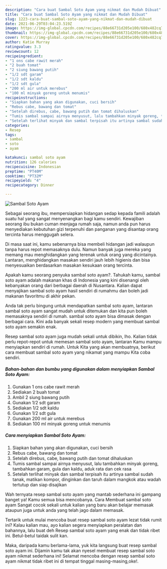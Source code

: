 ```yaml
---
description: "Cara buat Sambal Soto Ayam yang nikmat dan Mudah Dibuat"
title: "Cara buat Sambal Soto Ayam yang nikmat dan Mudah Dibuat"
slug: 1223-cara-buat-sambal-soto-ayam-yang-nikmat-dan-mudah-dibuat
date: 2021-06-29T03:04:23.519Z
image: https://img-global.cpcdn.com/recipes/88e66731d205e100/680x482cq70/sambal-soto-ayam-foto-resep-utama.jpg
thumbnail: https://img-global.cpcdn.com/recipes/88e66731d205e100/680x482cq70/sambal-soto-ayam-foto-resep-utama.jpg
cover: https://img-global.cpcdn.com/recipes/88e66731d205e100/680x482cq70/sambal-soto-ayam-foto-resep-utama.jpg
author: Katie Murray
ratingvalue: 3.3
reviewcount: 12
recipeingredient:
- "1 ons cabe rawit merah"
- "2 buah tomat"
- "2 siung bawang putih"
- "1/2 sdt garam"
- "1/2 sdt kaldu"
- "1/2 sdt gula"
- "200 ml air untuk merebus"
- "100 ml minyak goreng untuk menumis"
recipeinstructions:
- "Siapkan bahan yang akan digunakan, cuci bersih"
- "Rebus cabe, bawang dan tomat"
- "Setelah direbus, cabe, bawang putih dan tomat dihaluskan"
- "Tumis sambal sampai airnya menyusut, lalu tambahkan minyak goreng, tambahkan garam, gula dan kaldu, aduk rata dan cek rasa"
- "Setelah terlihat minyak dan sambal terpisah itu artinya sambal sudah tanak, matikan kompor, dinginkan dan taruh dalam mangkok atau wadah tertutup dan siap disajikan"
categories:
- Resep
tags:
- sambal
- soto
- ayam

katakunci: sambal soto ayam 
nutrition: 126 calories
recipecuisine: Indonesian
preptime: "PT40M"
cooktime: "PT32M"
recipeyield: "4"
recipecategory: Dinner

---
```



![Sambal Soto Ayam](https://img-global.cpcdn.com/recipes/88e66731d205e100/680x482cq70/sambal-soto-ayam-foto-resep-utama.jpg)

Sebagai seorang ibu, mempersiapkan hidangan sedap kepada famili adalah suatu hal yang sangat menyenangkan bagi kamu sendiri. Kewajiban seorang ibu bukan cuman menjaga rumah saja, namun anda pun harus menyediakan kebutuhan gizi terpenuhi dan panganan yang disantap orang tercinta harus menggugah selera.

Di masa  saat ini, kamu sebenarnya bisa membeli hidangan jadi walaupun tanpa harus repot memasaknya dulu. Namun banyak juga mereka yang memang mau menghidangkan yang terenak untuk orang yang dicintainya. Lantaran, menghidangkan masakan sendiri jauh lebih higienis dan bisa menyesuaikan berdasarkan masakan kesukaan orang tercinta. 



Apakah kamu seorang penyuka sambal soto ayam?. Tahukah kamu, sambal soto ayam adalah makanan khas di Indonesia yang kini disenangi oleh kebanyakan orang dari berbagai daerah di Nusantara. Kalian dapat menyajikan sambal soto ayam hasil sendiri di rumahmu dan boleh jadi makanan favoritmu di akhir pekan.

Anda tak perlu bingung untuk mendapatkan sambal soto ayam, lantaran sambal soto ayam sangat mudah untuk ditemukan dan kita pun boleh memasaknya sendiri di rumah. sambal soto ayam bisa dimasak dengan berbagai cara. Kini ada banyak sekali resep modern yang membuat sambal soto ayam semakin enak.

Resep sambal soto ayam juga mudah sekali untuk dibikin, lho. Kalian tidak perlu repot-repot untuk memesan sambal soto ayam, lantaran Kamu mampu menyiapkan sendiri di rumah. Untuk Kita yang akan membuatnya, berikut cara membuat sambal soto ayam yang nikamat yang mampu Kita coba sendiri.

<!--inarticleads1-->

##### Bahan-bahan dan bumbu yang digunakan dalam menyiapkan Sambal Soto Ayam:

1. Gunakan 1 ons cabe rawit merah
1. Sediakan 2 buah tomat
1. Ambil 2 siung bawang putih
1. Gunakan 1/2 sdt garam
1. Sediakan 1/2 sdt kaldu
1. Gunakan 1/2 sdt gula
1. Gunakan 200 ml air untuk merebus
1. Sediakan 100 ml minyak goreng untuk menumis




<!--inarticleads2-->

##### Cara menyiapkan Sambal Soto Ayam:

1. Siapkan bahan yang akan digunakan, cuci bersih
1. Rebus cabe, bawang dan tomat
1. Setelah direbus, cabe, bawang putih dan tomat dihaluskan
1. Tumis sambal sampai airnya menyusut, lalu tambahkan minyak goreng, tambahkan garam, gula dan kaldu, aduk rata dan cek rasa
1. Setelah terlihat minyak dan sambal terpisah itu artinya sambal sudah tanak, matikan kompor, dinginkan dan taruh dalam mangkok atau wadah tertutup dan siap disajikan




Wah ternyata resep sambal soto ayam yang mantab sederhana ini gampang banget ya! Kamu semua bisa mencobanya. Cara Membuat sambal soto ayam Sangat cocok sekali untuk kalian yang baru akan belajar memasak ataupun juga untuk anda yang telah jago dalam memasak.

Tertarik untuk mulai mencoba buat resep sambal soto ayam lezat tidak rumit ini? Kalau kalian mau, ayo kalian segera menyiapkan peralatan dan bahannya, lalu buat deh Resep sambal soto ayam yang enak dan tidak ribet ini. Betul-betul taidak sulit kan. 

Maka, daripada kamu berlama-lama, yuk kita langsung buat resep sambal soto ayam ini. Dijamin kamu tak akan nyesel membuat resep sambal soto ayam nikmat sederhana ini! Selamat mencoba dengan resep sambal soto ayam nikmat tidak ribet ini di tempat tinggal masing-masing,oke!.

